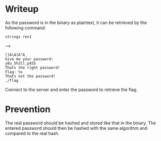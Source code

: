 # Writeup
As the password is in the binary as plaintext, it can be retrieved by the following command.
```
strings rev1
```
-->
```
[]A\A]A^A_
Give me your password: 
y0u_5h3ll_p455
Thats the right password!
Flag: %s
Thats not the password!
./flag
```

Connect to the server and enter the password to retrieve the flag.
# Prevention
The real password should be hashed and stored like that in the binary. The entered password should then be hashed with the same algorithm and compared to the real hash.
